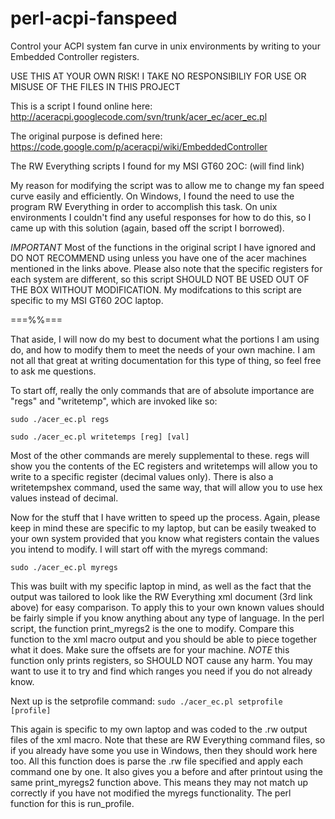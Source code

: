 perl-acpi-fanspeed
==================

Control your ACPI system fan curve in unix environments by writing to your Embedded Controller registers.

USE THIS AT YOUR OWN RISK! I TAKE NO RESPONSIBILIY FOR USE OR MISUSE OF THE FILES IN THIS PROJECT

This is a script I found online here: http://aceracpi.googlecode.com/svn/trunk/acer_ec/acer_ec.pl

The original purpose is defined here: https://code.google.com/p/aceracpi/wiki/EmbeddedController

The RW Everything scripts I found for my MSI GT60 2OC: (will find link)


My reason for modifying the script was to allow me to change my fan speed curve easily and efficiently. On Windows, I found the need to use the program RW Everything in order to accomplish this task. On unix environments I couldn't find any useful responses for how to do this, so I came up with this solution (again, based off the script I borrowed).

*IMPORTANT*
Most of the functions in the original script I have ignored and DO NOT RECOMMEND using unless you have one of the acer machines mentioned in the links above. Please also note that the specific registers for each system are different, so this script SHOULD NOT BE USED OUT OF THE BOX WITHOUT MODIFICATION. My modifcations to this script are specific to my MSI GT60 2OC laptop.

===%%===

That aside, I will now do my best to document what the portions I am using do, and how to modify them to meet the needs of your own machine. I am not all that great at writing documentation for this type of thing, so feel free to ask me questions.

To start off, really the only commands that are of absolute importance are "regs" and "writetemp", which are invoked like so:

<code>sudo ./acer_ec.pl regs</code>

<code>sudo ./acer_ec.pl writetemps [reg] [val]</code>

Most of the other commands are merely supplemental to these. regs will show you the contents of the EC registers and writetemps will allow you to write to a specific register (decimal values only). There is also a writetempshex command, used the same way, that will allow you to use hex values instead of decimal.

Now for the stuff that I have written to speed up the process. Again, please keep in mind these are specific to my laptop, but can be easily tweaked to your own system provided that you know what registers contain the values you intend to modify. I will start off with the myregs command:

<code>sudo ./acer_ec.pl myregs</code>

This was built with my specific laptop in mind, as well as the fact that the output was tailored to look like the RW Everything xml document (3rd link above) for easy comparison. To apply this to your own known values should be fairly simple if you know anything about any type of language. In the perl script, the function print_myregs2 is the one to modify. Compare this function to the xml macro output and you should be able to piece together what it does. Make sure the offsets are for your machine. *NOTE* this function only prints registers, so SHOULD NOT cause any harm. You may want to use it to try and find which ranges you need if you do not already know.


Next up is the setprofile command:
<code>sudo ./acer_ec.pl setprofile [profile]</code>

This again is specific to my own laptop and was coded to the .rw output files of the xml macro. Note that these are RW Everything command files, so if you already have some you use in Windows, then they should work here too. All this function does is parse the .rw file specified and apply each command one by one. It also gives you a before and after printout using the same print_myregs2 function above. This means they may not match up correctly if you have not modified the myregs functionality. The perl function for this is run_profile.
